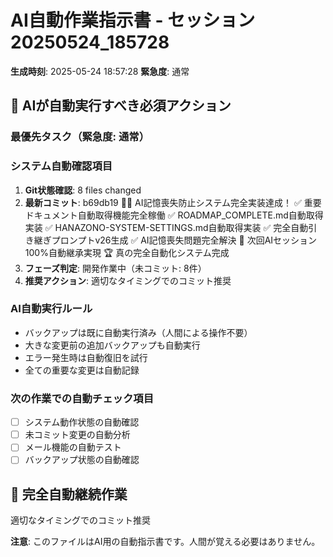 # AI自動作業指示書 - セッション20250524_185728

**生成時刻**: 2025-05-24 18:57:28
**緊急度**: 通常

## 🤖 AIが自動実行すべき必須アクション

### 最優先タスク（緊急度: 通常）


### システム自動確認項目
1. **Git状態確認**: 8 files changed
2. **最新コミット**: b69db19 🧠🎉 AI記憶喪失防止システム完全実装達成！ ✅ 重要ドキュメント自動取得機能完全稼働 ✅ ROADMAP_COMPLETE.md自動取得実装 ✅ HANAZONO-SYSTEM-SETTINGS.md自動取得実装 ✅ 完全自動引き継ぎプロンプトv26生成 ✅ AI記憶喪失問題完全解決 🎯 次回AIセッション100%自動継承実現 🏆 真の完全自動化システム完成
3. **フェーズ判定**: 開発作業中（未コミット: 8件）
4. **推奨アクション**: 適切なタイミングでのコミット推奨

### AI自動実行ルール
- バックアップは既に自動実行済み（人間による操作不要）
- 大きな変更前の追加バックアップも自動実行
- エラー発生時は自動復旧を試行
- 全ての重要な変更は自動記録

### 次の作業での自動チェック項目
- [ ] システム動作状態の自動確認
- [ ] 未コミット変更の自動分析
- [ ] メール機能の自動テスト
- [ ] バックアップ状態の自動確認

## 🔄 完全自動継続作業
適切なタイミングでのコミット推奨

**注意**: このファイルはAI用の自動指示書です。人間が覚える必要はありません。
